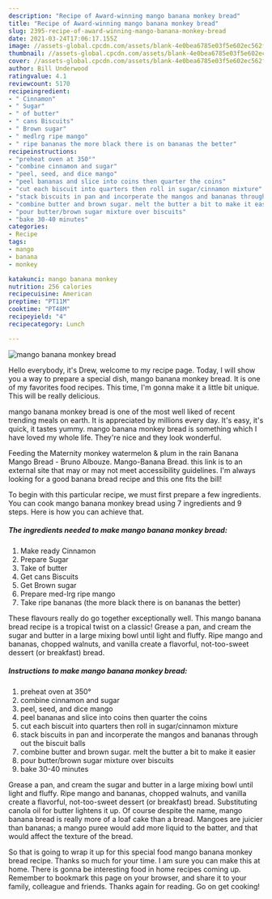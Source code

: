 ```yaml
---
description: "Recipe of Award-winning mango banana monkey bread"
title: "Recipe of Award-winning mango banana monkey bread"
slug: 2395-recipe-of-award-winning-mango-banana-monkey-bread
date: 2021-03-24T17:06:17.155Z
image: //assets-global.cpcdn.com/assets/blank-4e0bea6785e03f5e602ec562f230caae08da540cada707380b4fe1bbebba43da.png
thumbnail: //assets-global.cpcdn.com/assets/blank-4e0bea6785e03f5e602ec562f230caae08da540cada707380b4fe1bbebba43da.png
cover: //assets-global.cpcdn.com/assets/blank-4e0bea6785e03f5e602ec562f230caae08da540cada707380b4fe1bbebba43da.png
author: Bill Underwood
ratingvalue: 4.1
reviewcount: 5170
recipeingredient:
- " Cinnamon"
- " Sugar"
- " of butter"
- " cans Biscuits"
- " Brown sugar"
- " medlrg ripe mango"
- " ripe bananas the more black there is on bananas the better"
recipeinstructions:
- "preheat oven at 350°"
- "combine cinnamon and sugar"
- "peel, seed, and dice mango"
- "peel bananas and slice into coins then quarter the coins"
- "cut each biscuit into quarters then roll in sugar/cinnamon mixture"
- "stack biscuits in pan and incorperate the mangos and bananas through out the biscuit balls"
- "combine butter and brown sugar. melt the butter a bit to make it easier"
- "pour butter/brown sugar mixture over biscuits"
- "bake 30-40 minutes"
categories:
- Recipe
tags:
- mango
- banana
- monkey

katakunci: mango banana monkey 
nutrition: 256 calories
recipecuisine: American
preptime: "PT11M"
cooktime: "PT48M"
recipeyield: "4"
recipecategory: Lunch

---
```



![mango banana monkey bread](//assets-global.cpcdn.com/assets/blank-4e0bea6785e03f5e602ec562f230caae08da540cada707380b4fe1bbebba43da.png)

Hello everybody, it's Drew, welcome to my recipe page. Today, I will show you a way to prepare a special dish, mango banana monkey bread. It is one of my favorites food recipes. This time, I'm gonna make it a little bit unique. This will be really delicious.

mango banana monkey bread is one of the most well liked of recent trending meals on earth. It is appreciated by millions every day. It's easy, it's quick, it tastes yummy. mango banana monkey bread is something which I have loved my whole life. They're nice and they look wonderful.

Feeding the Maternity monkey watermelon &amp; plum in the rain Banana Mango Bread - Bruno Albouze. Mango-Banana Bread. this link is to an external site that may or may not meet accessibility guidelines. I&#39;m always looking for a good banana bread recipe and this one fits the bill!


To begin with this particular recipe, we must first prepare a few ingredients. You can cook mango banana monkey bread using 7 ingredients and 9 steps. Here is how you can achieve that.

<!--inarticleads1-->

##### The ingredients needed to make mango banana monkey bread:

1. Make ready  Cinnamon
1. Prepare  Sugar
1. Take  of butter
1. Get  cans Biscuits
1. Get  Brown sugar
1. Prepare  med-lrg ripe mango
1. Take  ripe bananas (the more black there is on bananas the better)


These flavours really do go together exceptionally well. This mango banana bread recipe is a tropical twist on a classic! Grease a pan, and cream the sugar and butter in a large mixing bowl until light and fluffy. Ripe mango and bananas, chopped walnuts, and vanilla create a flavorful, not-too-sweet dessert (or breakfast) bread. 

<!--inarticleads2-->

##### Instructions to make mango banana monkey bread:

1. preheat oven at 350°
1. combine cinnamon and sugar
1. peel, seed, and dice mango
1. peel bananas and slice into coins then quarter the coins
1. cut each biscuit into quarters then roll in sugar/cinnamon mixture
1. stack biscuits in pan and incorperate the mangos and bananas through out the biscuit balls
1. combine butter and brown sugar. melt the butter a bit to make it easier
1. pour butter/brown sugar mixture over biscuits
1. bake 30-40 minutes


Grease a pan, and cream the sugar and butter in a large mixing bowl until light and fluffy. Ripe mango and bananas, chopped walnuts, and vanilla create a flavorful, not-too-sweet dessert (or breakfast) bread. Substituting canola oil for butter lightens it up. Of course despite the name, mango banana bread is really more of a loaf cake than a bread. Mangoes are juicier than bananas; a mango puree would add more liquid to the batter, and that would affect the texture of the bread. 

So that is going to wrap it up for this special food mango banana monkey bread recipe. Thanks so much for your time. I am sure you can make this at home. There is gonna be interesting food in home recipes coming up. Remember to bookmark this page on your browser, and share it to your family, colleague and friends. Thanks again for reading. Go on get cooking!

